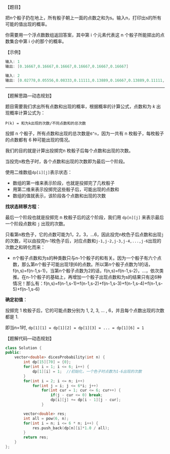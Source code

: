 【题目】

把n个骰子扔在地上，所有骰子朝上一面的点数之和为s。输入n，打印出s的所有可能的值出现的概率。

你需要用一个浮点数数组返回答案，其中第 i 个元素代表这 n 个骰子所能掷出的点数集合中第 i 小的那个的概率。

【示例】

```c++
输入: 1
输出: [0.16667,0.16667,0.16667,0.16667,0.16667,0.16667]
```

```c++
输入: 2
输出: [0.02778,0.05556,0.08333,0.11111,0.13889,0.16667,0.13889,0.11111,0.08333,0.05556,0.02778]
```

---

【题解思路—动态规划】

题目需要我们求出所有点数和出现的概率，根据概率的计算公式，点数和为 *k* 出现概率计算公式为：

`P(k) = 和为k出现的次数/不同点数和的总次数`

投掷 n 个骰子，所有点数和出现的总次数是`6^n`，因为一共有 n 枚骰子，每枚骰子的点数都有 6 种可能出现的情况。

我们的目的就是计算出投掷完n 枚骰子后每个点数和出现的次数。

当投完n枚色子时，各个点数和出现的次数即为最后一个阶段。

使用二维数组`dp[i][j]`表示状态：

* 数组的第一维来表示阶段，也就是投掷完了几枚骰子
* 用第二维来表示投掷完这些骰子后，可能出现的点数和
* 数组的值就表示，该阶段各个点数和出现的次数

**找状态转移方程**：

最后一个阶段也就是投掷完 n 枚骰子后的这个阶段，我们用 `dp[n][j]` 来表示最后一个阶段点数和 `j` 出现的次数。

只看第n枚色子，它的点数可能为1，2，3，...6，因此投完n枚色子后点数和出现`j`的次数，可以由投完n-1枚色子后，对应点数和`j-1,j-2,j-3,j-4,...,j-6`出现的次数之和转化而来：

* n个骰子点数和为s的种类数只与n-1个骰子的和有关。因为一个骰子有六个点数，那么第n个骰子可能出现1到6的点数。所以第n个骰子点数为1的话，f(n,s)=f(n-1,s-1)，当第n个骰子点数为2的话，f(n,s)=f(n-1,s-2)，…，依次类推。在n-1个骰子的基础上，再增加一个骰子出现点数和为s的结果只有这6种情况！那么有：f(n,s)=f(n-1,s-1)+f(n-1,s-2)+f(n-1,s-3)+f(n-1,s-4)+f(n-1,s-5)+f(n-1,s-6)

**确定初值**：

投掷完 1 枚骰子后，它的可能点数分别为 1, 2, 3, ... , 6，并且每个点数出现的次数都是 1.

即当n=1时, `dp[1][1] = dp[1][2] = dp[1][3] = ... = dp[1][6] = 1`

【题解代码—动态规划】

```C++
class Solution {
public:
    vector<double> dicesProbability(int n) {
        int dp[15][70] = {0};
        for(int i = 1; i <= 6; i++) {
            dp[1][i] = 1;  //初始化，一个色子时点数为1-6出现的次数
        }
        for(int i = 2; i <= n; i++)
            for(int j = i; j <= 6*i; j++)
                for(int cur = 1; cur <= 6; cur++) {
                    if(j - cur <= 0) break;
                    dp[i][j] += dp[i - 1][j - cur];
                }

        vector<double> res;
        int all = pow(6, n);
        for(int i = n; i <= 6 * n; i++) {
            res.push_back(dp[n][i]*1.0 / all);
        }
        return res;
    }
};
```

